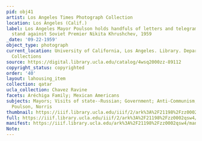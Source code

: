 ```yaml
---
pid: obj41
artist: Los Angeles Times Photograph Collection
location: Los Angeles (Calif.)
label: Los Angeles Mayor Poulson holds handfuls of letters and telegrams supporting
  stand against Soviet Premier Nikita Khrushchev, 1959
_date: '09-22-1959'
object_type: photograph
current_location: University of California, Los Angeles. Library. Department of Special
  Collections
source: https://digital.library.ucla.edu/catalog/4wsq2000zz-89112
copyright_status: copyrighted
order: '40'
layout: lahousing_item
collection: qatar
ucla_collection: Chavez Ravine
facets: Aréchiga Family; Mexican Americans
subjects: Mayors; Visits of state--Russian; Government; Anti-Communism; Chavez Ravine;
  Poulson, Norris
thumbnail: https://iiif.library.ucla.edu/iiif/2/ark%3A%2F21198%2Fzz0002qsw4/full/250,/0/default.jpg
full: https://iiif.library.ucla.edu/iiif/2/ark%3A%2F21198%2Fzz0002qsw4/full/600,/0/default.jpg
manifest: https://iiif.library.ucla.edu/ark%3A%2F21198%2Fzz0002qsw4/manifest
Note:
---
```

